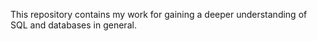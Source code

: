 This repository contains my work for gaining a deeper understanding of SQL and databases in general.
